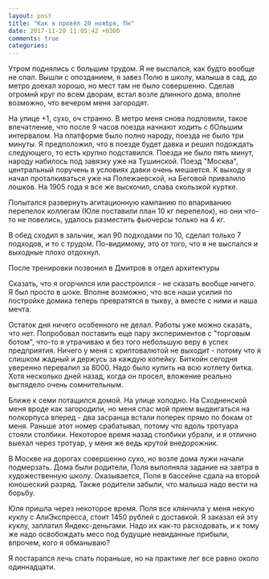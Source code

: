 ```yaml
---
layout: post
title: "Как я провёл 20 ноября, Пн"
date: 2017-11-20 11:05:42 +0300
comments: true
categories: 
---
```

Утром поднялись с большим трудом. Я не выспался, как будто вообще не спал. Вышли с опозданием, я завез Полю в школу, малыша в сад, до метро доехал хорошо, но мест там не было совершенно. Сделав огромнй круг по всем дворам, встал возле длинного дома, вполне возможно, что вечером меня загородят.

На улице +1, сухо, оч странно. В метро меня снова подловили, такое впечатление, что после 9 часов поезда начнают ходить с бОльшим интервалом. На платформе было полно народу, поезда не было три минуты. Я предположил, что в поезде будет давка и решил подождать следующего, то есть крупно подставился. Поезда не было пять минут, народу набилось под завязку уже на Тушинской. Поезд "Москва", центральный поручень в условиях давки очень мешается.  К выходу я начал проталкиваться уже на Полежаевской, на Беговой привалило лошков. На 1905 года я все же выскочил, слава скользкой куртке.

Попытался развернуть агитационную кампанию по впариванию перепелок коллегам (Юле поставили план 10 кг перепелок), но они что-то не повелись, удалось разместить фьючерсы только на 4 кг.

В обед сходил в зальчик, жал 90 подходами по 10, сделал только 7 подходов, и то с трудом. По-видимому, это от того, что я не выспался и выходные плохо отдохнул.

После тренировки позвонил в Дмитров в отдел архитектуры

Сказать, что я огорчился или расстроился - не сказать вообще ничего. Я был просто в шоке. Вполне возможно, что все наши усилия по постройке домика теперь превратятся в тыкву, а вместе с ними и наша мечта.

Остаток дня ничего особенного не делал. Работы уже можно сказать, что нет. Попробовал поставить еще пару экспериментов с "торговым ботом", что-то я утрачиваю и без того небольшую веру в успех предприятия. Ничего у меня с криптовалютой не выходит - потому что я слишком жадный и держусь за каждую копейку. Биткойн сегодня уверенно перевалил за 8000. Надо было купить на всю котлету битка. Хотя несколько дней назад, когда он просел, вложение реально выглядело очень сомнительным.

Ближе к семи потащился домой. На улице холодно. На Сходненской меня вроде как загородили, но меня спас мой прием выдвигаться на полкорпуса вперед - два засранца встали поперек прямо по бокам от меня. Раньше этот номер срабатывал, потому что вдоль тротуара стояли столбики. Некоторое время назад столбики убрали, и я отлично выехал через тротуар, у меня же ведь крутой внедорожник.

В Москве на дорогах совершенно сухо, но возле дома лужи начали подмерзать. Дома были родители, Поля выполняла задание на завтра в художественную школу. Оказывается, Поля в бассейне сдала на второй юношеский разряд. Также родители забыли, что малыша надо вести на борьбу.

Юля пришла через некоторое время. Поля все клянчила у меня некую куклу с АлиЭкспресса, стоит 1450 рублей с доставкой. Я заказал ей эту куклу, заплатил Яндекс-деньгами. Надо их как-то расходовать, и к тому же надо освобождать месо под будущие невиданные прибыли, впрочем, кого я обманываю?

Я постарался лечь спать пораньше, но на практике лег все равно около одиннадцати.